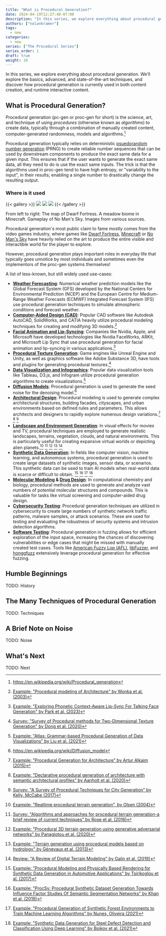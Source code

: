 ```yaml
---
title: "What is Procedural Generation?"
date: 2024-04-19T12:27:48-07:00
description: "In this series, we explore everything about procedural generation."
authors: ["nolankramer"]
tags:
  - new
categories:
  - new
series: ["The Procedural Series"]
series_order: 1
draft: true
weight: 10
---
```

In this series, we explore everything about procedural generation. We’ll explore the basics, advanced, and state-of-the-art techniques, and discover how procedural generation is currently used in both content creation, and runtime interactive content.

## What is Procedural Generation?

Procedural generation (pc-gen or proc-gen for short) is the science, art, and technique of using _procedures_ (otherwise known as _algorithms_) to create data, typically through a combination of manually created content, computer-generated randomness, models and algorithms.[^1]

Procedural generation typically relies on deterministic [psuedorandom number generation](https://en.wikipedia.org/wiki/Pseudorandom_number_generator) (PRNG) to create reliable number sequences that can be used by downstream components to produce the exact same data for a given input. This ensures that if the user wants to generate the exact same data, all they need to do is use the exact same inputs. The trick is that the algorithms used in proc-gen tend to have high entropy, or "variability to the input", in their results; enabling a single number to drastically change the resulting output.

### Where is it used

{{< gallery >}}
  <img src="gallery/dwarf-fortress.webp" class="grid-w33" />
  <img src="gallery/minecraft.png" class="grid-w33" />
  <img src="gallery/no-mans-skys.webp" class="grid-w33" />
{{< /gallery >}}
<figcaption>From left to right: The map of Dwarf Fortress. A meadow biome in Minecraft. Gameplay of No Man's Sky. Images from various sources.</figcaption>

Procedural generation's most public claim to fame mostly comes from the video games industry, where games like [Dwarf Fortress](https://www.bay12games.com/dwarves/), [Minecraft](https://www.minecraft.net/en-us) or [No Man's Sky](https://www.nomanssky.com/) have heavily relied on the art to produce the entire visible and interactible world for the player to explore.

However, procedural generation plays important roles in everyday life that typically goes unnotice by most individuals and sometimes even the implementors of the proc-gen systems themselves!

A list of less-known, but still widely used use-cases:

- **[Weather Forecasting](https://en.wikipedia.org/wiki/Weather_forecasting)**: Numerical weather prediction models like the Global Forecast System (GFS) developed by the National Centers for Environmental Prediction (NCEP) and the European Centre for Medium-Range Weather Forecasts (ECMWF) Integrated Forecast System (IFS) use procedural generation techniques to simulate atmospheric conditions and forecast weather.
- **[Computer-Aided Design (CAD)](https://en.wikipedia.org/wiki/Computer-aided_design)**: Popular CAD software like Autodesk AutoCAD, SolidWorks, and CATIA heavily utilize procedural modeling techniques for creating and modifying 3D models.[^2]
- **[Facial Animation and Lip-Syncing](https://en.wikipedia.org/wiki/Computer_facial_animation)**: Companies like Nvidia, Apple, and Microsoft have developed technologies like Nvidia FaceWorks, ARKit, and Microsoft Lip Sync that use procedural generation for facial animation and lip-syncing in various applications.[^3]
- **[Procedural Texture Generation](https://en.wikipedia.org/wiki/Procedural_texture)**: Game engines like Unreal Engine and Unity, as well as graphics software like Adobe Substance 3D, have tools and plugins for generating procedural textures.[^4]
- **[Data Visualization and Infographics](https://en.wikipedia.org/wiki/Data_and_information_visualization)**: Popular data visualization tools like Tableau, D3.js, and Infogram utilize procedural generation algorithms to create visualizations.[^5]
- **[Diffusion Models](https://en.wikipedia.org/wiki/Diffusion_model)**: Procedural generation is used to generate the seed noise for the denoising model.[^6]
- **[Architectural Design](https://en.wikipedia.org/wiki/Building_design)**: Procedural modeling is used to generate complex architectural structures, building facades, cityscapes, and urban environments based on defined rules and parameters. This allows architects and designers to rapidly explore numerous design variations.[^7] [^8] [^9]
- **[Landscape and Environment Generation](https://en.wikipedia.org/wiki/Scenery_generator)**: In visual effects for movies and TV, procedural techniques are employed to generate realistic landscapes, terrains, vegetation, clouds, and natural environments. This is particularly useful for creating expansive virtual worlds or depicting alien planets.[^10] [^11] [^12] [^13] [^14]
- **[Synthetic Data Generation](https://en.wikipedia.org/wiki/Synthetic_data)**: In fields like computer vision, machine learning, and autonomous systems, procedural generation is used to create large datasets of synthetic images, sensor data, or scenarios. This synthetic data can be used to train AI models when real-world data is scarce or difficult to obtain. [^15] [^16] [^17] [^18]
- **[Molecular Modeling](https://en.wikipedia.org/wiki/Molecular_modelling) & [Drug Design](https://en.wikipedia.org/wiki/Drug_design)**: In computational chemistry and biology, procedural methods are used to generate and analyze vast numbers of potential molecular structures and compounds. This is valuable for tasks like virtual screening and computer-aided drug design.
- **[Cybersecurity Testing](https://en.wikipedia.org/wiki/Penetration_test)**: Procedural generation techniques are utilized in cybersecurity to create large numbers of synthetic network traffic patterns, malware samples, or attack scenarios. These are used for testing and evaluating the robustness of security systems and intrusion detection algorithms.
- **[Software Testing](https://en.wikipedia.org/wiki/Fuzzing)**: Procedural generation in fuzzing allows for efficient exploration of the input space, increasing the chances of discovering vulnerabilities or edge cases that might be missed with manually created test cases. Tools like [American Fuzzy Lop (AFL)](https://github.com/google/AFL), [libFuzzer](https://llvm.org/docs/LibFuzzer.html), and [honggfuzz](https://github.com/google/honggfuzz) extensively leverage procedural generation for effective fuzzing.

## Humble Beginnings

TODO: History

## The Many Techniques of Procedural Generation

TODO: Techniques

## A Brief Note on Noise

TODO: Noise

## What's Next

TODO: Next

[^1]: <https://en.wikipedia.org/wiki/Procedural_generation>
[^2]: [Example: "Procedural modeling of Architecture" by Wonka et al. (2003)](https://dl.acm.org/doi/abs/10.1145/1185657.1185713)
[^3]: [Example: "Exploring Phonetic Context-Aware Lip-Sync For Talking Face Generation" by Park et al. (2023)](https://arxiv.org/abs/2305.19556)
[^4]: [Survey: "Survey of Procedural methods for Two-Dimensional Texture Generation" by Dong et al. (2020)](https://www.mdpi.com/1424-8220/20/4/1135)
[^5]: [Example: "Atlas: Grammar-based Procedural Generation of Data Visualizations" by Liu et al. (2021)](https://www.zcliu.org/atlas/Atlas_VIS2021.pdf)
[^6]: <https://en.wikipedia.org/wiki/Diffusion_model>
[^7]: [Example: "Procedural Generation for Architecture" by Artur Alkaim (2015)](https://web.ist.utl.pt/antonio.menezes.leitao/Rosetta/FinalReport/reports/ArturAlkaim-Report.pdf)
[^8]: [Example: "Declarative procedural generation of architecture with semantic architectural profiles" by Aanholt et al. (2020)](https://ieeexplore.ieee.org/abstract/document/9231561)
[^9]: [Survey: "A Survey of Procedural Techniques for City Generation" by Kelly, McCabe (2017)](https://arrow.tudublin.ie/itbj/vol7/iss2/5/)
[^10]: [Example: "Realtime procedural terrain generation", by Olsen (2004)](https://citeseerx.ist.psu.edu/document?repid=rep1&type=pdf&doi=5961c577478f21707dad53905362e0ec4e6ec644)
[^11]: [Survey: "Algorithms and approaches for procedural terrain generation-a brief review of current techniques" by Rose et al. (2016)](https://ieeexplore.ieee.org/abstract/document/7590336)
[^12]: [Example: "Procedural 3D terrain generation using generative adversarial networks" by Panagiotou et al. (2020)](https://www.academia.edu/download/82225523/2010.06411v1.pdf)
[^13]: [Example: "Terrain generation using procedural models based on hydrology" by Génevaux et al. (2013)](https://dl.acm.org/doi/abs/10.1145/2461912.2461996)
[^14]: [Review: "A Review of Digital Terrain Modeling" by Galin et al. (2019)](https://onlinelibrary.wiley.com/doi/abs/10.1111/cgf.13657)
[^15]: [Example: "Procedural Modeling and Physically Based Rendering for Synthetic Data Generation in Automotive Applications" by Tsirikoglou et al. (2017)](https://arxiv.org/abs/1710.06270)
[^16]: [Example: "ProcSy: Procedural Synthetic Dataset Generation Towards Influence Factor Studies Of Semantic Segmentation Networks" by Khan et al. (2019)](http://openaccess.thecvf.com/content_CVPRW_2019/papers/Vision%20for%20All%20Seasons%20Bad%20Weather%20and%20Nighttime/Khan_ProcSy_Procedural_Synthetic_Dataset_Generation_Towards_Influence_Factor_Studies_Of_CVPRW_2019_paper.pdf)
[^17]: [Example: "Procedural Generation of Synthetic Forest Environments to Train Machine Learning Algorithms" by Nunes, Oliveira (2021)](https://openreview.net/pdf?id=rpzgjNCe4G9)
[^18]: [Example: "Synthetic Data Generation for Steel Defect Detection and Classification Using Deep Learning" by Boikov et al. (2021)](https://www.mdpi.com/2073-8994/13/7/1176)
